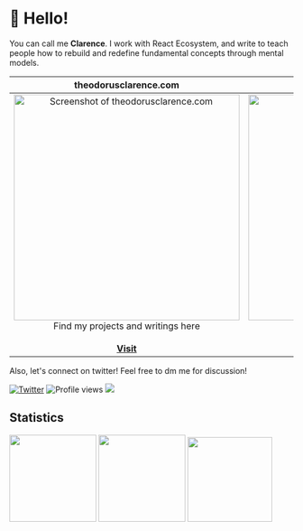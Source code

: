# 👋 Hello!

You can call me **Clarence**. I work with React Ecosystem, and write to teach people how to rebuild and redefine fundamental concepts through mental models.

| theodorusclarence.com | &nbsp;&nbsp;&nbsp;&nbsp;&nbsp;&nbsp;&nbsp;&nbsp;&nbsp;&nbsp;docs.thcl.dev&nbsp;&nbsp;&nbsp;&nbsp;&nbsp;&nbsp;&nbsp;&nbsp;&nbsp;&nbsp;
|:-:|:-:|
|<a href="https://theodorusclarence.com"><img src="https://user-images.githubusercontent.com/55318172/147338011-1584346a-24bc-435c-bb3b-275ed6640402.png" alt="Screenshot of theodorusclarence.com" width="400"></a><br />Find my projects and writings here<br /><br /><a href="https://theodorusclarence.com">**Visit**</a> | <a href="https://docs.thcl.dev/"><img src="https://user-images.githubusercontent.com/55318172/147338448-e5836ea9-bda9-46ef-a391-6627d0ba1d49.png" alt="Screenshot of docs.thcl.dev" width="400"></a><br />Personal development practices<br /><br /><a href="https://docs.thcl.dev">**Visit**</a> |


Also, let's connect on twitter! Feel free to dm me for discussion!

[![Twitter](https://img.shields.io/twitter/url/https/twitter.com/th_clarence.svg?style=social&label=Follow%20%40th_clarence)](https://twitter.com/th_clarence)
![Profile views](https://komarev.com/ghpvc/?username=theodorusclarence&color=gray)
![](https://hit.yhype.me/github/profile?user_id=55318172)


## Statistics

<div>
  <img height="154" src="https://github-readme-stats.vercel.app/api?username=theodorusclarence&show_icons=true&theme=react&count_private=true&hide=contribs" />
  <img height="154" src="https://github-readme-stats.vercel.app/api/top-langs/?username=theodorusclarence&layout=compact&theme=react&hide=php&langs_count=6" />
  <img height="150" src="https://github-readme-stats.vercel.app/api/wakatime?username=theodorusclarence&layout=compact&theme=react&langs_count=6" />
</div>
